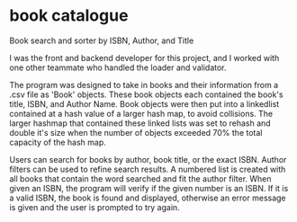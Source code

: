 # book catalogue
 
Book search and sorter by ISBN, Author, and Title 

I was the front and backend developer for this project, and I worked with one other teammate who handled the loader and validator. 

The program was designed to take in books and their information from a .csv file as 'Book' objects. These book objects each contained 
the book's title, ISBN, and Author Name. Book objects were then put into a linkedlist contained at a hash value of a larger hash map, 
to avoid collisions. The larger hashmap that contained these linked lists was set to rehash and double it's size when the number of
objects exceeded 70% the total capacity of the hash map. 

Users can search for books by author, book title, or the exact ISBN. Author filters can be used to refine search results. A numbered 
list is created with all books that contain the word searched and fit the author filter. When given an ISBN, the program will verify
if the given number is an ISBN. If it is a valid ISBN, the book is found and displayed, otherwise an error message is given and the 
user is prompted to try again. 